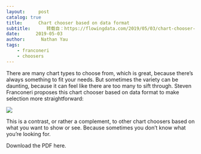 ```yaml
---
layout:     post
catalog: true
title:      Chart chooser based on data format
subtitle:      转载自：https://flowingdata.com/2019/05/03/chart-chooser-based-on-data-format/
date:      2019-05-03
author:      Nathan Yau
tags:
    - franconeri
    - choosers
---
```


There are many chart types to choose from, which is great, because there’s always something to fit your needs. But sometimes the variety can be daunting, because it can feel like there are too many to sift through. Steven Franconeri proposes this chart chooser based on data format to make selection more straightforward:

![](https://i2.wp.com/flowingdata.com/wp-content/uploads/2019/05/chart-chooser-by-format-e1556896910453-750x1132.png?resize=750%2C1132&ssl=1)


This is a contrast, or rather a complement, to other chart choosers based on what you want to show or see. Because sometimes you don’t know what you’re looking for. 

Download the PDF here.
